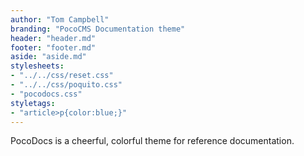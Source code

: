 ```yaml
---
author: "Tom Campbell"
branding: "PocoCMS Documentation theme"
header: "header.md"
footer: "footer.md"
aside: "aside.md"
stylesheets:
- "../../css/reset.css"
- "../../css/poquito.css"
- "pocodocs.css"
styletags:
- "article>p{color:blue;}"
---
```


PocoDocs is a cheerful, colorful theme for reference documentation.
